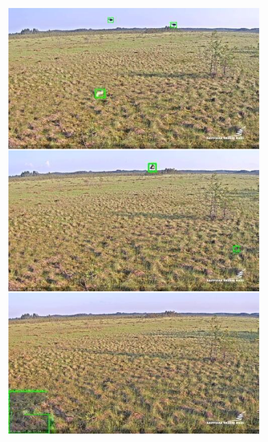 ![20200617-180657-183702](in/20200617/20200617-180657-183702_0_.jpg)
![20200617-183707-190712](in/20200617/20200617-183707-190712_0_.jpg)
![20200617-190717-193722](in/20200617/20200617-190717-193722_0_.jpg)

